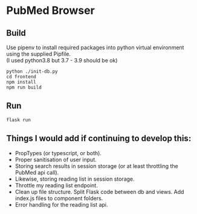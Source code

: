 # PubMed Browser

## Build

Use pipenv to install required packages into python virtual environment using the supplied Pipfile.  
(I used python3.8 but 3.7 - 3.9 should be ok)

`python ./init-db.py`  
`cd frontend`  
`npm install`  
`npm run build`  

## Run

`flask run`

## Things I would add if continuing to develop this:
- PropTypes (or typescript, or both).
- Proper sanitisation of user input.
- Storing search results in session storage (or at least throttling the PubMed api call).
- Likewise, storing reading list in session storage.
- Throttle my reading list endpoint.
- Clean up file structure. Split Flask code between db and views. Add index.js files to component folders.
- Error handling for the reading list api.
